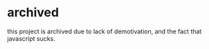# archived

this project is archived due to lack of demotivation, and the fact that javascript sucks.
